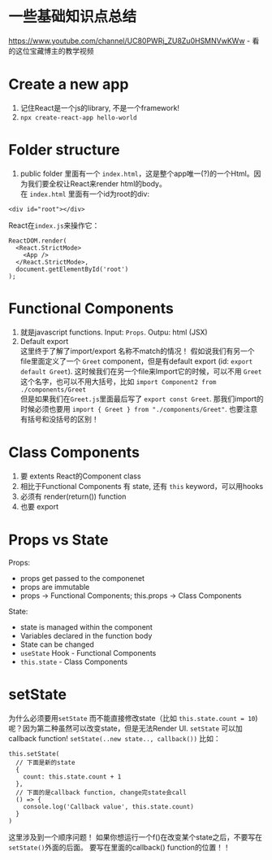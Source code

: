 # 一些基础知识点总结
https://www.youtube.com/channel/UC80PWRj_ZU8Zu0HSMNVwKWw - 看的这位宝藏博主的教学视频

# Create a new app
1. 记住React是一个js的library, 不是一个framework!
2. `npx create-react-app hello-world`

# Folder structure
1. public folder 里面有一个 `index.html`，这是整个app唯一(?)的一个Html。因为我们要全权让React来render html的body。   
在 `index.html` 里面有一个id为root的div:   
```
<div id="root"></div>
```
React在`index.js`来操作它：   
```
ReactDOM.render(
  <React.StrictMode>
    <App />
  </React.StrictMode>,
  document.getElementById('root')
);
```
# Functional Components
1. 就是javascript functions. Input: `Props`. Outpu: html (JSX)
2. Default export   
这里终于了解了import/export 名称不match的情况！
假如说我们有另一个file里面定义了一个 `Greet` component，但是有default export (id: `export default Greet`). 这时候我们在另一个file来Import它的时候，可以不用 `Greet`这个名字，也可以不用大括号，比如 `import Component2 from ./components/Greet`      
但是如果我们在`Greet.js`里面最后写了 `export const Greet`. 那我们import的时候必须也要用 `import { Greet } from "./components/Greet"`. 也要注意有括号和没括号的区别！   
# Class Components
1. 要 extents React的Component class
2. 相比于Functional Components 有 state, 还有 `this` keyword，可以用hooks
3. 必须有 render(return()) function
4. 也要 export
# Props vs State
Props:
- props get passed to the componenet
- props are immutable
- props -> Functional Components; this.props -> Class Components

State:
- state is managed within the component
- Variables declared in the function body
- State can be changed
- `useState` Hook - Functional Components
- `this.state` - Class Components
# setState
为什么必须要用`setState` 而不能直接修改state（比如 `this.state.count = 10`)呢？因为第二种虽然可以改变state，但是无法Render UI.
`setState` 可以加callback function! `setState(..new state.., callback())`
比如：   
```
this.setState(
  // 下面是新的state
  {
    count: this.state.count + 1
  },
  // 下面的是callback function, change完state会call
  () => {
    console.log('Callback value', this.state.count)
  }
)
```
这里涉及到一个顺序问题！ 如果你想运行一个f()在改变某个state之后，不要写在`setState()`外面的后面。 要写在里面的callback() function的位置！！   
